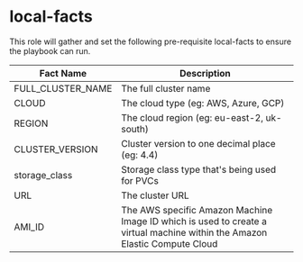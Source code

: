 local-facts
===========

This role will gather and set the following pre-requisite local-facts to ensure the playbook can run.

Fact Name | Description
--- | ---
FULL_CLUSTER_NAME | The full cluster name
CLOUD | The cloud type (eg: AWS, Azure, GCP)
REGION | The cloud region (eg: eu-east-2, uk-south)
CLUSTER_VERSION | Cluster version to one decimal place (eg: 4.4)
storage_class | Storage class type that's being used for PVCs
URL | The cluster URL 
AMI_ID | The AWS specific Amazon Machine Image ID which is used to create a virtual machine within the Amazon Elastic Compute Cloud